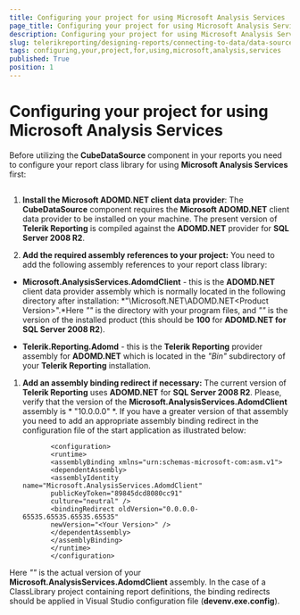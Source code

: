 ```yaml
---
title: Configuring your project for using Microsoft Analysis Services
page_title: Configuring your project for using Microsoft Analysis Services | for Telerik Reporting Documentation
description: Configuring your project for using Microsoft Analysis Services
slug: telerikreporting/designing-reports/connecting-to-data/data-source-components/cubedatasource-component/configuring-your-project-for-using-microsoft-analysis-services
tags: configuring,your,project,for,using,microsoft,analysis,services
published: True
position: 1
---
```


# Configuring your project for using Microsoft Analysis Services



Before utilizing the __CubeDataSource__ component in your reports you need to configure
        your report class library for using __Microsoft Analysis Services__ first:
      

## 

1. __Install the Microsoft ADOMD.NET client data provider__: The __CubeDataSource__ component requires the __Microsoft ADOMD.NET__
              client data provider to be installed on your machine. The present version of __Telerik
                Reporting__ is compiled against the __ADOMD.NET__ provider for
              __SQL Server 2008 R2__.
            

1. __Add the required assembly references to your project:__ You need to add
              the following assembly references to your report class library:
            

* __Microsoft.AnalysisServices.AdomdClient__ - this is the __ADOMD.NET__ client data provider assembly which is normally located in the
                  following directory after installation:
                *"<Program Files>\Microsoft.NET\ADOMD.NET\<Product Version>".*Here *"<Program Files>"* is the directory with your
                  program files, and *"<Product Version>"* is the version
                  of the installed product (this should be __100__ for __ADOMD.NET for SQL Server 2008 R2__).
                

* __Telerik.Reporting.Adomd__ - this is the __Telerik
                    Reporting__ provider assembly for __ADOMD.NET__ which
                  is located in the *"Bin"* subdirectory of your __Telerik Reporting__ installation.
                

1. __Add an assembly binding redirect if necessary:__ The current version
              of __Telerik Reporting__ uses __ADOMD.NET__ for
              __SQL Server 2008 R2__. Please, verify that the version of the
              __Microsoft.AnalysisServices.AdomdClient__ assembly is *
                "10.0.0.0"
              *. If you have a greater version of that assembly you need to add
              an appropriate assembly binding redirect in the configuration file of the start application as illustrated below:
            

	
              <configuration>
              <runtime>
              <assemblyBinding xmlns="urn:schemas-microsoft-com:asm.v1">
              <dependentAssembly>
              <assemblyIdentity name="Microsoft.AnalysisServices.AdomdClient"
              publicKeyToken="89845dcd8080cc91"
              culture="neutral" />
              <bindingRedirect oldVersion="0.0.0.0-65535.65535.65535.65535"
              newVersion="<Your Version>" />
              </dependentAssembly>
              </assemblyBinding>
              </runtime>
              </configuration>
            

Here *"<Your Version>"* is the actual version of your
              __Microsoft.AnalysisServices.AdomdClient__ assembly. In the case of a ClassLibrary project containing report definitions, the binding redirects should be applied in Visual Studio configuration file (__devenv.exe.config__).
            
